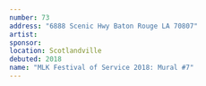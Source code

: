 ```yaml
---
number: 73
address: "6888 Scenic Hwy Baton Rouge LA 70807"
artist: 
sponsor: 
location: Scotlandville
debuted: 2018
name: "MLK Festival of Service 2018: Mural #7"
---
```

